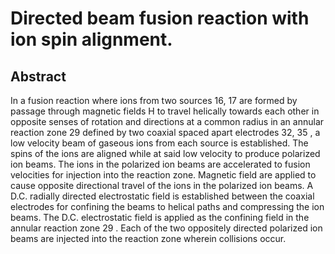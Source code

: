 # Directed beam fusion reaction with ion spin alignment.

## Abstract
In a fusion reaction where ions from two sources 16, 17 are formed by passage through magnetic fields H to travel helically towards each other in opposite senses of rotation and directions at a common radius in an annular reaction zone 29 defined by two coaxial spaced apart electrodes 32, 35 , a low velocity beam of gaseous ions from each source is established. The spins of the ions are aligned while at said low velocity to produce polarized ion beams. The ions in the polarized ion beams are accelerated to fusion velocities for injection into the reaction zone. Magnetic field are applied to cause opposite directional travel of the ions in the polarized ion beams. A D.C. radially directed electrostatic field is established between the coaxial electrodes for confining the beams to helical paths and compressing the ion beams. The D.C. electrostatic field is applied as the confining field in the annular reaction zone 29 . Each of the two oppositely directed polarized ion beams are injected into the reaction zone wherein collisions occur.